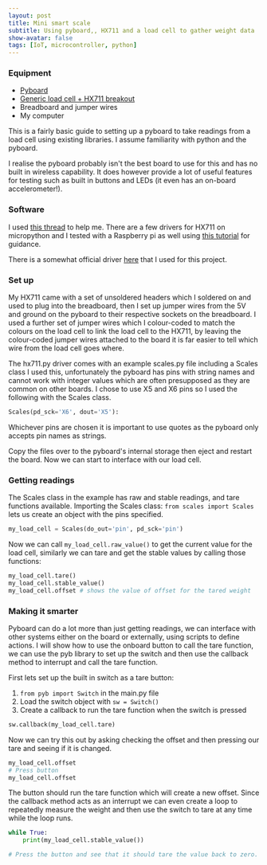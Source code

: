 ```yaml
---
layout: post
title: Mini smart scale
subtitle: Using pyboard,, HX711 and a load cell to gather weight data
show-avatar: false
tags: [IoT, microcontroller, python]
---
```


### Equipment
- [Pyboard][pyb]
- [Generic load cell + HX711 breakout][load-cell]
- Breadboard and jumper wires
- My computer

This is a fairly basic guide to setting up a pyboard to take readings from a load cell using existing libraries. I assume familiarity with python and the pyboard.

I realise the pyboard probably isn't the best board to use for this and has no built in wireless capability. It does however provide a lot of useful features for testing such as built in buttons and LEDs (it even has an on-board accelerometer!).

### Software
I used [this thread][forum] to help me. There are a few drivers for HX711 on micropython and I tested with a Raspberry pi as well using [this tutorial][pi] for guidance.

There is a somewhat official driver [here][off-driver] that I used for this project.

### Set up
My HX711 came with a set of unsoldered headers which I soldered on and used to plug into the breadboard, then I set up jumper wires from the 5V and ground on the pyboard to their respective sockets on the breadboard. I used a further set of jumper wires which I colour-coded to match the colours on the load cell to link the load cell to the HX711, by leaving the colour-coded jumper wires attached to the board it is far easier to tell which wire from the load cell goes where.

The hx711.py driver comes with an example scales.py file including a Scales class I used this, unfortunately the pyboard has pins with string names and cannot work with integer values which are often presupposed as they are common on other boards. I chose to use X5 and X6 pins so I used the following with the Scales class.
```python
Scales(pd_sck='X6', dout='X5'):
```
Whichever pins are chosen it is important to use quotes as the pyboard only accepts pin names as strings.

Copy the files over to the pyboard's internal storage then eject and restart the board. Now we can start to interface with our load cell.

### Getting readings
The Scales class in the example has raw and stable readings, and tare functions available. Importing the Scales class: `from scales import Scales` lets us create an object with the pins specified.

```python
my_load_cell = Scales(do_out='pin', pd_sck='pin') 
```
Now we can call `my_load_cell.raw_value()` to get the current value for the load cell, similarly we can tare and get the stable values by calling those functions:

```python
my_load_cell.tare()
my_load_cell.stable_value()
my_load_cell.offset # shows the value of offset for the tared weight
```

### Making it smarter
Pyboard can do a lot more than just getting readings, we can interface with other systems either on the board or externally, using scripts to define actions. I will show how to use the onboard button to call the tare function, we can use the pyb library to set up the switch and then use the callback method to interrupt and call the tare function.

First lets set up the built in switch as a tare button:
1. `from pyb import Switch` in the main.py file
1. Load the switch object with `sw = Switch()`
1. Create a callback to run the tare function when the switch is pressed
```python
sw.callback(my_load_cell.tare)
```

Now we can try this out by asking checking the offset and then pressing our tare and seeing if it is changed.

```python
my_load_cell.offset
# Press button
my_load_cell.offset
```

The button should run the tare function which will create a new offset. Since the callback method acts as an interrupt we can even create a loop to repeatedly measure the weight and then use the switch to tare at any time while the loop runs.

```python
while True:
    print(my_load_cell.stable_value())

# Press the button and see that it should tare the value back to zero.
```

[pyb]:https://store.micropython.org/product/PYBv1.1H
[load-cell]:https://uk.banggood.com/HX711-24bit-AD-Module-1kg-Aluminum-Alloy-Scale-Weighing-Sensor-Switch-Load-Cell-Kit-p-1124935.html?rmmds=search
[forum]:https://forum.micropython.org/viewtopic.php?f=16&t=2678&sid=c3ffcfd86313aeaf2138712b5e3377f6
[pi]:https://tutorials-raspberrypi.com/digital-raspberry-pi-scale-weight-sensor-hx711/
[my-driver]:https://github.com/HowManyOliversAreThere/hx711_mpy-driver
[off-driver]:https://github.com/SergeyPiskunov/micropython-hx711
